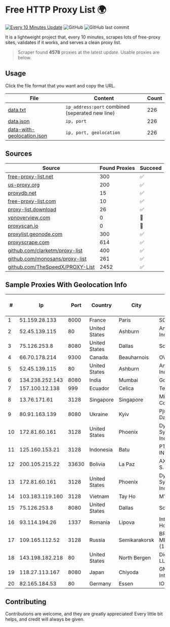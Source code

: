 
# Free HTTP Proxy List 🌍

[![Every 10 Minutes Update](https://github.com/mertguvencli/http-proxy-list/actions/workflows/main.yml/badge.svg?branch=main)](https://github.com/mertguvencli/http-proxy-list/actions/workflows/main.yml)
![GitHub](https://img.shields.io/github/license/mertguvencli/http-proxy-list)
![GitHub last commit](https://img.shields.io/github/last-commit/mertguvencli/http-proxy-list)

It is a lightweight project that, every 10 minutes, scrapes lots of free-proxy sites, validates if it works, and serves a clean proxy list.


> Scraper found **4578** proxies at the latest update. Usable proxies are below.

## Usage

Click the file format that you want and copy the URL.


|File|Content|Count|
|----|-------|-----|
|[data.txt](https://raw.githubusercontent.com/mertguvencli/http-proxy-list/main/proxy-list/data.txt)|`ip_address:port` combined (seperated new line)|226|
|[data.json](https://raw.githubusercontent.com/mertguvencli/http-proxy-list/main/proxy-list/data.json)|`ip, port`|226|
|[data-with-geolocation.json](https://raw.githubusercontent.com/mertguvencli/http-proxy-list/main/proxy-list/data-with-geolocation.json)|`ip, port, geolocation`|226|

## Sources

|Source|Found Proxies|Succeed|
|------|-------------|-------|
|[free-proxy-list.net](https://free-proxy-list.net)|300|✅|
|[us-proxy.org](https://www.us-proxy.org)|200|✅|
|[proxydb.net](http://proxydb.net)|15|✅|
|[free-proxy-list.com](https://free-proxy-list.com/?page=&port=&type%5B%5D=http&type%5B%5D=https&up_time=0&search=Search)|10|✅|
|[proxy-list.download](https://www.proxy-list.download/HTTP)|26|✅|
|[vpnoverview.com](https://vpnoverview.com/privacy/anonymous-browsing/free-proxy-servers)|0|🚫|
|[proxyscan.io](https://www.proxyscan.io)|0|🚫|
|[proxylist.geonode.com](https://proxylist.geonode.com/api/proxy-list?limit=300&page=1&sort_by=lastChecked&sort_type=desc&protocols=http,https)|300|✅|
|[proxyscrape.com](https://api.proxyscrape.com/v2/?request=displayproxies&protocol=http&timeout=10000&country=all&ssl=all&anonymity=all)|614|✅|
|[github.com/clarketm/proxy-list](https://raw.githubusercontent.com/clarketm/proxy-list/master/proxy-list-raw.txt)|400|✅|
|[github.com/monosans/proxy-list](https://raw.githubusercontent.com/monosans/proxy-list/main/proxies/http.txt)|261|✅|
|[github.com/TheSpeedX/PROXY-List](https://raw.githubusercontent.com/TheSpeedX/PROXY-List/master/http.txt)|2452|✅|


## Sample Proxies With Geolocation Info

|#|Ip|Port|Country|City|Internet Service Provider|
|-|--|----|-------|----|-------------------------|
|1|51.159.28.133|8000|France|Paris|SCALEWAY|
|2|52.45.139.115|80|United States|Ashburn|Amazon.com, Inc.|
|3|75.126.253.8|8080|United States|Dallas|SoftLayer|
|4|66.70.178.214|9300|Canada|Beauharnois|OVH SAS|
|5|52.45.139.115|80|United States|Ashburn|Amazon.com, Inc.|
|6|134.238.252.143|8080|India|Mumbai|Google LLC|
|7|157.100.12.138|999|Ecuador|Celica|Telconet S.A|
|8|13.76.171.61|3128|Singapore|Singapore|Microsoft Corporation|
|9|80.91.163.139|8080|Ukraine|Kyiv|Pjsc Datagroup|
|10|172.81.60.161|3128|United States|Phoenix|Dynu Systems Incorporated|
|11|125.160.153.21|3128|Indonesia|Batu|PT. TELKOM INDONESIA|
|12|200.105.215.22|33630|Bolivia|La Paz|AXS Bolivia S. A.|
|13|172.81.60.161|3128|United States|Phoenix|Dynu Systems Incorporated|
|14|103.183.119.160|3128|Vietnam|Tay Ho|MYCLOUD|
|15|75.126.253.8|8080|United States|Dallas|SoftLayer|
|16|93.114.194.26|1337|Romania|Lipova|Interkvm Host SRL|
|17|109.165.112.52|3128|Russia|Semikarakorsk|BRAS Huawei ME60 (128kusers)|
|18|143.198.182.218|80|United States|North Bergen|DigitalOcean, LLC|
|19|118.27.113.167|8080|Japan|Chiyoda|GMO Internet, Inc.|
|20|82.165.184.53|80|Germany|Essen|IONOS SE|



## Contributing

Contributions are welcome, and they are greatly appreciated! Every
little bit helps, and credit will always be given.

